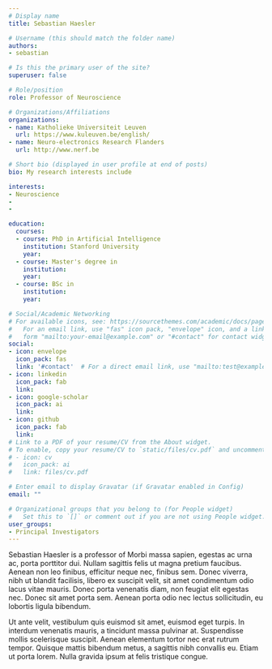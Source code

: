 ```yaml
---
# Display name
title: Sebastian Haesler

# Username (this should match the folder name)
authors:
- sebastian

# Is this the primary user of the site?
superuser: false

# Role/position
role: Professor of Neuroscience

# Organizations/Affiliations
organizations:
- name: Katholieke Universiteit Leuven
  url: https://www.kuleuven.be/english/
- name: Neuro-electronics Research Flanders
  url: http://www.nerf.be

# Short bio (displayed in user profile at end of posts)
bio: My research interests include 

interests:
- Neuroscience
- 
- 

education:
  courses:
  - course: PhD in Artificial Intelligence
    institution: Stanford University
    year: 
  - course: Master's degree in 
    institution: 
    year: 
  - course: BSc in 
    institution: 
    year: 

# Social/Academic Networking
# For available icons, see: https://sourcethemes.com/academic/docs/page-builder/#icons
#   For an email link, use "fas" icon pack, "envelope" icon, and a link in the
#   form "mailto:your-email@example.com" or "#contact" for contact widget.
social:
- icon: envelope
  icon_pack: fas
  link: '#contact'  # For a direct email link, use "mailto:test@example.org".
- icon: linkedin
  icon_pack: fab
  link: 
- icon: google-scholar
  icon_pack: ai
  link: 
- icon: github
  icon_pack: fab
  link: 
# Link to a PDF of your resume/CV from the About widget.
# To enable, copy your resume/CV to `static/files/cv.pdf` and uncomment the lines below.
# - icon: cv
#   icon_pack: ai
#   link: files/cv.pdf

# Enter email to display Gravatar (if Gravatar enabled in Config)
email: ""

# Organizational groups that you belong to (for People widget)
#   Set this to `[]` or comment out if you are not using People widget.
user_groups:
- Principal Investigators
---
```


Sebastian Haesler is a professor of Morbi massa sapien, egestas ac urna ac, porta porttitor dui. Nullam sagittis felis ut magna pretium faucibus. Aenean non leo finibus, efficitur neque nec, finibus sem. Donec viverra, nibh ut blandit facilisis, libero ex suscipit velit, sit amet condimentum odio lacus vitae mauris. Donec porta venenatis diam, non feugiat elit egestas nec. Donec sit amet porta sem. Aenean porta odio nec lectus sollicitudin, eu lobortis ligula bibendum.

Ut ante velit, vestibulum quis euismod sit amet, euismod eget turpis. In interdum venenatis mauris, a tincidunt massa pulvinar at. Suspendisse mollis scelerisque suscipit. Aenean elementum tortor nec erat rutrum tempor. Quisque mattis bibendum metus, a sagittis nibh convallis eu. Etiam ut porta lorem. Nulla gravida ipsum at felis tristique congue.